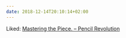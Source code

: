 ```yaml
---
date: 2018-12-14T20:10:14+02:00
---
```


Liked: [Mastering the Piece. – Pencil Revolution](http://www.pencilrevolution.com/2018/12/mastering-the-piece/)
